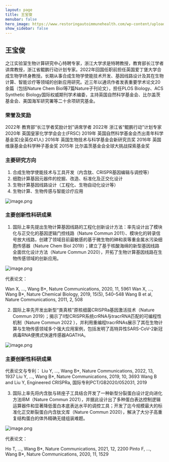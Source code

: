 ```yaml
---
layout: page
title: 王宝俊 
menubar: false
hero_image: https://www.restoringautoimmunehealth.com/wp-content/uploads/2019/01/DNA-image-1080x640.jpg
show_sidebar: false
---
```



## 王宝俊
 
之江实验室生物计算研究中心特聘专家，浙江大学求是特聘教授，教育部长江学者讲席教授，浙江省鲲鹏行动计划专家。2022年回国任职前担任英国爱丁堡大学合成生物学终身教授。长期从事合成生物学使能技术开发、基因线路设计及其在生物计算、智能诊疗等领域的创新应用研究。近三年以通讯作者发表重要学术论文20余篇（包括Nature Chem Biol等7篇Nature子刊论文），担任PLOS Biology、ACS Synthetic Biology国际权威期刊学术编委，主持英国自然科学基金会、比尔盖茨基金会、美国海军研究署等二十余项研究基金。

### 荣誉及奖励
2022年  教育部“长江学者奖励计划”讲席学者
2022年  浙江省“鲲鹏行动”计划专家
2020年  英国皇家化学学会会士(FRSC)
2019年  英国自然科学基金会杰出青年科学基金奖(全英仅41人)
2016年  英国生物技术与科学基金会新研究员奖
2016年  英国维康基金会科学种子基金奖
2015年  比尔盖茨基金会全球大挑战探索基金奖

### 主要研究方向
1. 合成生物学使能技术与工具开发（内含肽、CRISPR基因编辑与调控等）
2. 细胞计算基因元器件的挖掘、改造、标准化及正交化设计
3. 生物计算基因线路设计（工程化、生物自动化设计等）
4. 生物计算、生物传感与智能诊疗应用

![image.png](../../../assets/research.png)
 
### 主要创新性科研成果
1. 国际上率先提出生物计算基因线路的工程化创新设计方法：率先设计出了模块化与正交化的基因逻辑门控线路（Nature Commun 2011）、模块化的转录信号放大线路，创建了领域目前最敏感的基于微生物的砷和汞等重金属水污染细胞传感器（Nature Chem Biol 2019）；建立了基于核酸海绵的新型基因线路全面优化设计方法（Nature Commun 2020），开拓了生物计算基因线路在生物传感领域的创新应用。

![image.png](../../../assets/research1.png)
 
代表论文：

Wan X, …, Wang B*, Nature Communications, 2020, 11, 5961 
Wan X, …, Wang B*, Nature Chemical Biology, 2019, 15(5), 540–548
Wang B et al, Nature Communications, 2011, 2, 508

2. 国际上率先开发出新型“类真核”原核细菌CRISPRa基因激活技术（Nature Commun 2019）；揭示了II型CRISPR系统crRNA与tracrRNA匹配的可编程性机制（Nature Commun 2022 ），并利用重编程tracrRNAs展示了其在生物计算与生物传感领域多个强大应用案例，包括发明了高特异性SARS-CoV-2新冠病毒RNA便携式快速传感器AGATHA。

![image.png](../../../assets/research2.png)
 
### 主要创新性科研成果
代表论文与专利：
Liu Y, …, Wang B*, Nature Communications, 2022, 13, 1937
Liu Y, …, Wang B*, Nature Communications, 2019, 10, 3693
Wang B and Liu Y, Engineered CRISPRa, 国际专利PCT/GB2020/052031, 2019

3. 国际上率先将内含肽与转座子工具结合开发了一种新型分裂蛋白设计定向进化方法IBM（Nature Commun 2021），并据此设计出了多种蛋白表达控制逻辑运算器件和显著降低蛋白本底表达水平的调控工具；开发了迄今规模最大的标准化正交断裂蛋白内含肽文库（Nature Commun 2020），解决了大分子高重复结构蛋白的体外精确无缝组装难题。

![image.png](../../../assets/research3.png)
 
代表论文：

Ho T, …, Wang B*, Nature Communications, 2021, 12, 2200
Pinto F, …, Wang B*, Nature Communications, 2020, 11, 1529
